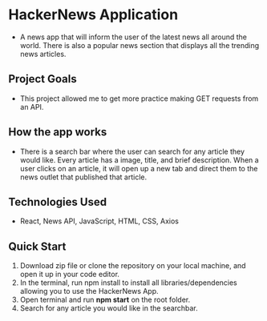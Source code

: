 # HackerNews Application 

- A news app that will inform the user of the latest news all around the world. There is also a popular news section that displays all the trending news articles. 

## Project Goals

- This project allowed me to get more practice making GET requests from an API. 

## How the app works

- There is a search bar where the user can search for any article they would like. Every article has a image, title, and brief description. When a user clicks on an article, it will open up a new tab and direct them to the news outlet that published that article. 

## Technologies Used

- React, News API, JavaScript, HTML, CSS, Axios

## Quick Start

1. Download zip file or clone the repository on your local machine, and open it up in your code editor.
2. In the terminal, run npm install to install all libraries/dependencies allowing you to use the HackerNews App.
3. Open terminal and run **npm start** on the root folder.
4. Search for any article you would like in the searchbar.

